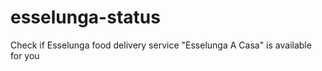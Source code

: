 # esselunga-status
Check if Esselunga food delivery service "Esselunga A Casa" is available for you
